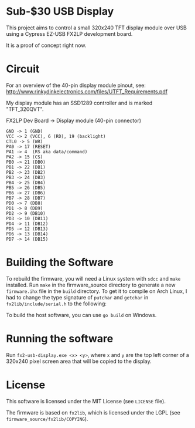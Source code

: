 # Sub-$30 USB Display

This project aims to control a small 320x240 TFT display module over USB using a Cypress EZ-USB FX2LP development board.

It is a proof of concept right now.

# Circuit

For an overview of the 40-pin display module pinout, see:
http://www.rinkydinkelectronics.com/files/UTFT_Requirements.pdf

My display module has an SSD1289 controller and is marked "TFT_320QVT".


FX2LP Dev Board -> Display module (40-pin connector)

````
GND -> 1 (GND)
VCC -> 2 (VCC), 6 (RD), 19 (backlight)
CTL0 -> 5 (WR)
PA0 -> 17 (RESET)
PA1 -> 4  (RS aka data/command)
PA2 -> 15 (CS)
PB0 -> 21 (DB0)
PB1 -> 22 (DB1)
PB2 -> 23 (DB2)
PB3 -> 24 (DB3)
PB4 -> 25 (DB4)
PB5 -> 26 (DB5)
PB6 -> 27 (DB6)
PB7 -> 28 (DB7)
PD0 -> 7 (DB8)
PD1 -> 8 (DB9)
PD2 -> 9 (DB10)
PD3 -> 10 (DB11)
PD4 -> 11 (DB12)
PD5 -> 12 (DB13)
PD6 -> 13 (DB14)
PD7 -> 14 (DB15)
````

# Building the Software

To rebuild the firmware, you will need a Linux system with `sdcc` and `make` installed. Run `make` in the firmware_source directory to generate a new `firmware.ihx` file in the `build` directory.
To get it to compile on Arch Linux, I had to change the type signature of `putchar` and `getchar` in `fx2lib/include/serial.h` to the following:

To build the host software, you can use `go build` on Windows.

# Running the software

Run `fx2-usb-display.exe <x> <y>`, where `x` and `y` are the top left corner of a 320x240 pixel screen area that will be copied to the display.


# License

This software is licensed under the MIT License (see `LICENSE` file).

The firmware is based on `fx2lib`, which is licensed under the LGPL (see `firmware_source/fx2lib/COPYING`).
